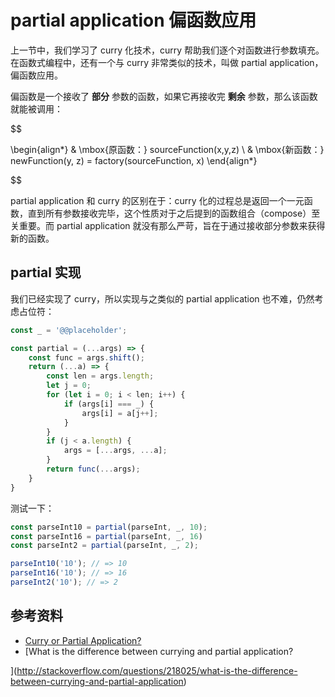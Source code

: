 # partial application 偏函数应用

上一节中，我们学习了 curry 化技术，curry 帮助我们逐个对函数进行参数填充。在函数式编程中，还有一个与 curry 非常类似的技术，叫做 partial application，偏函数应用。

偏函数是一个接收了 **部分** 参数的函数，如果它再接收完 **剩余** 参数，那么该函数就能被调用：

$$

\begin{align*}
& \mbox{原函数：} sourceFunction(x,y,z) \\
& \mbox{新函数：} newFunction(y, z) = factory(sourceFunction, x)
\end{align*}

$$

partial application 和 curry 的区别在于：curry 化的过程总是返回一个一元函数，直到所有参数接收完毕，这个性质对于之后提到的函数组合（compose）至关重要。而 partial application 就没有那么严苛，旨在于通过接收部分参数来获得新的函数。

## partial 实现

我们已经实现了 curry，所以实现与之类似的 partial application 也不难，仍然考虑占位符：

```js
const _ = '@@placeholder';

const partial = (...args) => {
    const func = args.shift();
    return (...a) => {
        const len = args.length;
        let j = 0;
        for (let i = 0; i < len; i++) {
            if (args[i] === _) {
                args[i] = a[j++];
            }
        }
        if (j < a.length) {
            args = [...args, ...a];
        }
        return func(...args);
    }
}
```

测试一下：

```js
const parseInt10 = partial(parseInt, _, 10);
const parseInt16 = partial(parseInt, _, 16)
const parseInt2 = partial(parseInt, _, 2);

parseInt10('10'); // => 10
parseInt16('10'); // => 16
parseInt2('10'); // => 2
```

## 参考资料

- [Curry or Partial Application?](https://medium.com/javascript-scene/curry-or-partial-application-8150044c78b8)
- [What is the difference between currying and partial application?

](http://stackoverflow.com/questions/218025/what-is-the-difference-between-currying-and-partial-application)
